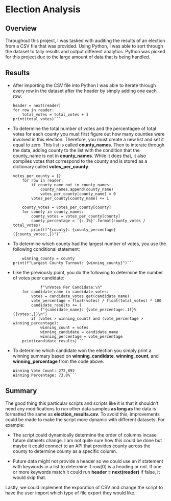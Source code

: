 # Election Analysis
## Overview
Throughout this project, I was tasked with auditing the results of an election from a CSV file that was provided. Using Python, I was able to sort through the dataset to tally results and output different analytics. Python was picked for this project due to the large amount of data that is being handled. 

## Results
* After importing the CSV file into Python I was able to iterate through every row in the dataset after the header by simply adding one each row:

    ```reader = csv.read(election_data)
    header = next(reader)
    for row in reader:
        total_votes = total_votes + 1
    print(total_votes)```

* To determine the total number of votes and the percentagee of total votes for each county you must first figure out how many counties were involved in this election. Therefore, you must create a new list and set it equal to zero. This list is called **county_names**. Then to interate through the data, adding county to the list with the condition that the county_name is not in **county_names**. While it does that, it also compiles votes that correspond to the county and is stored as a dictionary called **votes_per_county**. 

    ```county_names = []
	votes_per_county = {}
	    for row in reader:
		    if county_name not in county_names:
		        county_names.append(county_name)
		        votes_per_county[county_name] = 0
            votes_per_county[county_name] += 1

        county_votes = votes_per_county[county]
		for county in county_names:
	        county_votes = votes_per_county[county]
    	    county_percentage = '{:.1%}'.format(county_votes / total_votes)
	        print(f"{county}: {county_percentage} ({county_votes:,})")```

* To determine which county had the largest number of votes, you use the following conditional statement: 

    ```if (county_votes > winning_county_count):
        winning_county = county
    print(f"Largest County Turnout: {winning_county}")```

* Like the previously point, you do the following to determine the number of votes peer candidate:

    ```candidate_results = (
	            f"\nVotes Per Candidate:\n"
	    for candidate_name in candidate_votes:
	        votes = candidate_votes.get(candidate_name)
	        vote_percentage = float(votes) / float(total_votes) * 100
	        candidate_results += (
	            f"{candidate_name}: {vote_percentage:.1f}% ({votes:,})\n")
	        if (votes > winning_count) and (vote_percentage > winning_percentage):
	            winning_count = votes
	            winning_candidate = candidate_name
	            winning_percentage = vote_percentage
	    print(candidate_results)```

* To determine which candidate won the election you simply print a winning summary based on **winning_candidate**, **winning_count**, and **winning_percentage** from the code above. 

    ```Winner: Diana DeGette
    Winning Vote Count: 272,892
    Winning Percentage: 73.8%```

## Summary
The good thing this particular scripts and scripts like it is that it shouldn't need any modifications to run other data samples **as long as** the data is formatted the same as **election_results.csv**. To avoid this, improvements could be made to make the script more dynamic with different datasets. For example:

* The script could dynamically determine the order of columns incase future datasets change. I am not quite sure how this could be done but maybe it could connect to an API that provides county across the county to determine county as a specific column. 

* Future data might not provide a header so we could use an if statement with keywords in a list to determine if row[0] is a heading or not. If one or more keywords match it could run **header = next(reader)** if false, it would skip that. 

Lastly, we could implement the exporation of CSV and change the script to have the user import which type of file export they would like. 